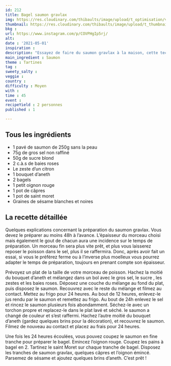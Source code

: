 ```yaml
---
id: 212
title: Bagel saumon gravlax
img: https://res.cloudinary.com/thibaults/image/upload/t_optimisation/v1619788081/Recipes/20210501_bagel_saumon_gravlax.jpg
thumbnail: https://res.cloudinary.com/thibaults/image/upload/t_thumbnail_josie/v1619788081/Recipes/20210501_bagel_saumon_gravlax.jpg
bkg : 
url: https://www.instagram.com/p/COVPHgIp5rj/
alt: 
date : '2021-05-01'
inspiration : 
description: "Essayez de faire du saumon gravlax à la maison, cette technique scandinave pour faire mariner du saumon cru."
main_ingredient : Saumon
theme : Tartines
tag : 
sweety_salty : 
veggie : 
country : 
difficulty : Moyen
with : 
time : 45
event : 
recipeYield : 2 personnes
published : 1

---
```


## Tous les ingrédients
 - 1 pavé de saumon de 250g sans la peau
 - 75g de gros sel non raffiné
 - 50g de sucre blond
 - 2 c.à.s de baies roses
 - Le zeste d’un citron
 - 1 bouquet d’aneth
 - 2 bagels
 - 1 petit oignon rouge
 - 1 pot de câpres
 - 1 pot de saint moret
 - Graines de sésame blanches et noires

## La recette détaillée
Quelques explications concernant la préparation du saumon gravlax. Vous devez le préparer au moins 48h à l’avance. L’épaisseur du morceau choisi mais également le gout de chacun aura une incidence sur le temps de préparation. Un morceau fin sera plus vite prêt, et plus vous laisserez reposer le poisson dans le sel, plus il se raffermira. Donc, après avoir fait un essai, si vous le préférez ferme ou à l’inverse plus moelleux vous pourrez adapter le temps de préparation, toujours en prenant compte son épaisseur.

Prévoyez un plat de la taille de votre morceau de poisson. Hachez la moitié du bouquet d’aneth et mélangez dans un bol avec le gros sel, le sucre , les zestes et les baies roses. Déposez une couche du mélange au fond du plat, puis disposez le saumon. Recouvrez avec le reste du mélange et filmez au contact. Mettez au frigo pour 24 heures. Au bout de 12 heures, enlevez-le jus rendu par le saumon et remettez au frigo. Au bout de 24h enlevez le sel et rincez le saumon plusieurs fois abondamment. Séchez-le avec un torchon propre et replacez-le dans le plat lavé et séché. le saumon a changé de couleur et s’est raffermi. Hachez l’autre moitié du bouquet d’aneth (gardez quelques brins pour la décoration), et recouvrez le saumon. Filmez de nouveau au contact et placez au frais pour 24 heures.

Une fois les 24 heures écoulées, vous pouvez coupez le saumon en fine tranche pour préparer le bagel. Emincez l’oignon rouge. Coupez les pains à bagel en 2. Tartinez le saint Moret sur chaque tranche de bagel. Disposez les tranches de saumon gravlax, quelques câpres et l’oignon émincé. Parsemez de sésame et ajoutez quelques brins d’aneth. C’est prêt !